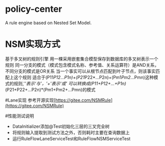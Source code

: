 # policy-center
A rule engine based on Nested Set Model.

# NSM实现方式
基于多叉树的规则引擎
用一棵采用嵌套集合模型保存到数据库的多叉树表示一个规则
同一分支的模式（模式包含模式名称、参考值、关系运算符）是AND关系，不同分支的模式是OR关系
当一个事实可以从根节点匹配到叶子节点，则该事实匹配上这个规则
适合于(P11*P12*...*P1n)+(P21*P22*...P2n)+(Pm1*Pm2*...Pmn)这种模式的规则,'*'表示‘与’，'+'表示‘或’
可以转换成(P11+P12+...+P1n)*(P21+P22+...P2n)*(Pm1+Pm2+...Pmn)的模式

#Lane实现
参考开源实现[https://gitee.com/NSMRule](https://gitee.com/NSMRule)

#性能测试说明
- DataInitializer添加@Test初始化三层的三叉完全树
- 将规则输入提取到测试方法之外，否则耗时主要在查询数据上
- 运行RuleFlowLaneServiceTest和RuleFlowNSMServiceTest